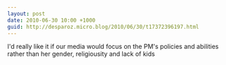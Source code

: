 ```yaml
---
layout: post
date: 2010-06-30 10:00 +1000
guid: http://desparoz.micro.blog/2010/06/30/t17372396197.html
---
```

I'd really like it if our media would focus on the PM's policies and abilities rather than her gender, religiousity and lack of kids
